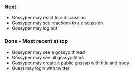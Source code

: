 ### Next
* Gossyper may react to a discussion
* Gossyper may see reactions  to a discussion
* Gossyper may log out

### Done - Most recent at top
* Gossyper may see a gossyp thread
* Gossyper may see all gossyp titles
* Gossyper may create a public gossyp with title and body
* Guest may login with twitter
